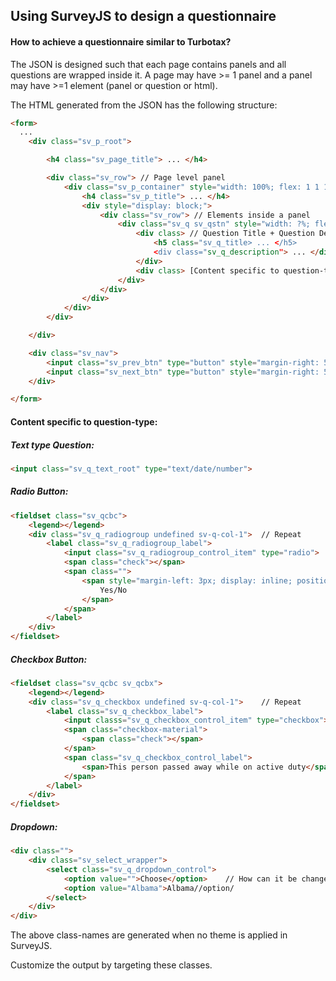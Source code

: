 ## Using SurveyJS to design a questionnaire

#### How to achieve a questionnaire similar to Turbotax?

The JSON is designed such that each page contains panels and all questions are wrapped inside it. A page may have >= 1 panel and a panel may have >=1 element (panel or question or html).

The HTML generated from the JSON has the following structure:

```html
<form>
  ...
	<div class="sv_p_root">

		<h4 class="sv_page_title"> ... </h4>	

		<div class="sv_row"> // Page level panel
			<div class="sv_p_container" style="width: 100%; flex: 1 1 100%;">
				<h4 class="sv_p_title"> ... </h4>
				<div style="display: block;">
					<div class="sv_row"> // Elements inside a panel
						<div class="sv_q sv_qstn" style="width: ?%; flex: 1 1 ?%">
							<div class>	// Question Title + Question Description
								<h5 class="sv_q_title> ... </h5>
								<div class="sv_q_description"> ... </div>
							</div>
							<div class> [Content specific to question-type] </div>
						</div>
					</div>
				</div>
			</div>
		</div>

	</div>

	<div class="sv_nav">
		<input class="sv_prev_btn" type="button" style="margin-right: 5px;">
		<input class="sv_next_btn" type="button" style="margin-right: 5px;">
	</div>

</form>
```

#### Content specific to question-type:

##### Text type Question:
```html
<input class="sv_q_text_root" type="text/date/number">
```

##### Radio Button:
```html
<fieldset class="sv_qcbc">
	<legend></legend>
	<div class="sv_q_radiogroup undefined sv-q-col-1">	// Repeat
		<label class="sv_q_radiogroup_label">
			<input class="sv_q_radiogroup_control_item" type="radio">
			<span class="check"></span>
			<span class="">
				<span style="margin-left: 3px; display: inline; position: static">
					Yes/No
				</span>
			</span>
		</label>
	</div>
</fieldset>
```

##### Checkbox Button:
```html
<fieldset class="sv_qcbc sv_qcbx">
	<legend></legend>
	<div class="sv_q_checkbox undefined sv-q-col-1">	// Repeat
		<label class="sv_q_checkbox_label">
			<input classs="sv_q_checkbox_control_item" type="checkbox">
			<span class="checkbox-material">
				<span class="check"></span>
			</span>
			<span class="sv_q_checkbox_control_label">
				<span>This person passed away while on active duty</span>
			</span>
		</label>
	</div>
</fieldset>
```

##### Dropdown:
```html
<div class="">
	<div class="sv_select_wrapper">
		<select class="sv_q_dropdown_control">
			<option value="">Choose</option>	// How can it be changed?
			<option value="Albama">Albama//option/
		</select>
	</div>
</div>
```

The above class-names are generated when no theme is applied in SurveyJS.

Customize the output by targeting these classes.
